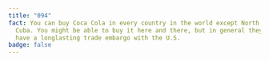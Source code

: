 ```yaml
---
title: "094"
fact: You can buy Coca Cola in every country in the world except North Korea and
  Cuba. You might be able to buy it here and there, but in general they both
  have a longlasting trade embargo with the U.S.
badge: false
---
```

